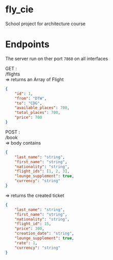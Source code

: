 # fly_cie

School project for architecture course

# Endpoints

The server run on ther port `7860` on all interfaces

GET :  
/flights   
=> returns an Array of Flight
```json
{
    "id": 1,
    "from": "DTW",
    "to": "CDG",
    "available_places": 700,
    "total_places": 700,
    "price": 700
}
```

POST :  
/book   
=> body contains
```json
{
    "last_name": "string",
    "first_name": "string",
    "nationality": "string",
    "flight_ids": [1, 2, 3],
    "lounge_supplement": true,
    "currency": "string"
}
```
=> returns the created ticket
```json
{
    "last_name": "string",
    "first_name": "string",
    "nationality": "string",
    "flight_id": 15,
    "price": 300,
    "creation_date": "string",
    "lounge_supplement": true,
    "rate": 1,
    "currency": "string"
}
```
